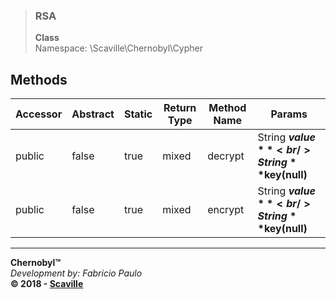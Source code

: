 > ### RSA
> **Class**<br/>
> Namespace: \Scaville\Chernobyl\Cypher<br/>
 
## Methods

Accessor | Abstract | Static | Return Type | Method Name | Params
--- | --- | --- | --- | --- | ---
| public | false | true | mixed | decrypt | String  **$value**<br/>String  **$key(null)**
| public | false | true | mixed | encrypt | String  **$value**<br/>String  **$key(null)**

---
**Chernobyl™**<br/>
_Development by: Fabricio Paulo_<br/>
**© 2018 - <a href='http://www.scaville.com'>Scaville</a>**